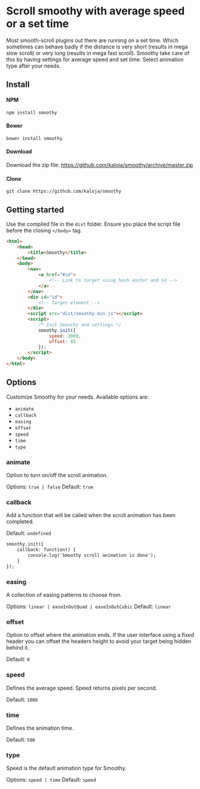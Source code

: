 # Scroll smoothy with average speed or a set time
Most smooth-scroll plugins out there are running on a set time. Which sometimes can behave badly if the distance is very short (results in mega slow scroll) or very long (results in mega fast scroll). Smoothy take care of this by having settings for average speed and set time. Select animation type after your needs.

## Install 

#### NPM
```
npm install smoothy
```

#### Bower
```
bower install smoothy
```

#### Download
Download the zip file: https://github.com/kaloja/smoothy/archive/master.zip 

#### Clone
```
git clone https://github.com/kaloja/smoothy
```

## Getting started 
Use the compiled file in the `dist` folder. Ensure you place the script file
before the closing `</body>` tag.

```html
<html>
	<head>
		<title>Smoothy</title>
	</head>
	<body>
		<nav>
			<a href="#id">
				<!-- Link to target using hash anchor and id -->
			</a>
		</nav>
		<div id="id">
			<!-- Target element -->
		</div>
		<script src="dist/smoothy.min.js"></script>
		<script>
			/* Init Smoothy and settings */
			smoothy.init({
				speed: 2000,
				offset: 85
			});
		</script>
	</body>
</html>
```

## Options
Customize Smoothy for your needs. Available options are: 

- `animate`
- `callback`
- `easing`
- `offset`
- `speed`
- `time`
- `type`

### animate
Option to turn on/off the scroll animation.

Options: `true | false`
Default: `true`

### callback
Add a function that will be called when the scroll animation has been completed.

Default: `undefined`

```html
smoothy.init({
	callback: function() {
		console.log('Smoothy scroll animation is done');
	}
});
```

### easing
A collection of easing patterns to choose from. 

Options: `linear | easeInOutQuad | easeInOutCubic`
Default: `linear`

### offset
Option to offset where the animation ends. If the user interface using a fixed header you can offset the headers height to avoid your target being hidden behind it.

Default: `0`

### speed
Defines the average speed. Speed returns pixels per second.

Default: `1000`

### time
Defines the animation time.

Default: `500`

### type
Speed is the default animation type for Smoothy. 

Options: `speed | time`
Default: `speed`
